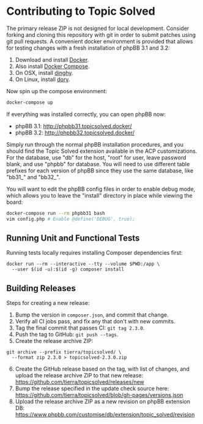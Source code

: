 # Contributing to Topic Solved

The primary release ZIP is not designed for local development. Consider forking
and cloning this repository with git in order to submit patches using git pull
requests. A convenient docker environment is provided that allows for testing
changes with a fresh installation of phpBB 3.1 and 3.2:

1. Download and install [Docker](https://www.docker.com/).
2. Also install [Docker Compose](https://docs.docker.com/compose/install/).
3. On OSX, install [dinghy](https://github.com/codekitchen/dinghy).
4. On Linux, install [dory](https://github.com/FreedomBen/dory).

Now spin up the compose environment:

```bash
docker-compose up
```

If everything was installed correctly, you can open phpBB now:

*    phpBB 3.1: http://phpbb31.topicsolved.docker/
*    phpBB 3.2: http://phpbb32.topicsolved.docker/

Simply run through the normal phpBB installation procedures, and you should
find the Topic Solved extension available in the ACP customizations. For the
database, use "db" for the host, "root" for user, leave password blank, and use
"phpbb" for database. You will need to use different table prefixes for each
version of phpBB since they use the same database, like "bb31_" and "bb32_".

You will want to edit the phpBB config files in order to enable debug mode,
which allows you to leave the "install" directory in place while viewing the
board:

```bash
docker-compose run --rm phpbb31 bash
vim config.php # Enable @define('DEBUG', true);
```

## Running Unit and Functional Tests

Running tests locally requires installing Composer dependencies first:

```
docker run --rm --interactive --tty --volume $PWD:/app \
  --user $(id -u):$(id -g) composer install
```

## Building Releases

Steps for creating a new release:

1. Bump the version in `composer.json`, and commit that change.
2. Verify all CI jobs pass, and fix any that don't with new commits.
3. Tag the final commit that passes CI: `git tag 2.3.0`.
4. Push the tag to GitHub: `git push --tags`.
5. Create the release archive ZIP:

```
git archive --prefix tierra/topicsolved/ \
  --format zip 2.3.0 > topicsolved-2.3.0.zip
```

6. Create the GitHub release based on the tag, with list of changes, and upload
   the release archive ZIP to that new release:
   https://github.com/tierra/topicsolved/releases/new
7. Bump the release specified in the update check source here:
   https://github.com/tierra/topicsolved/blob/gh-pages/versions.json
8. Upload the release archive ZIP as a new revision on phpBB extension DB:
   https://www.phpbb.com/customise/db/extension/topic_solved/revision
